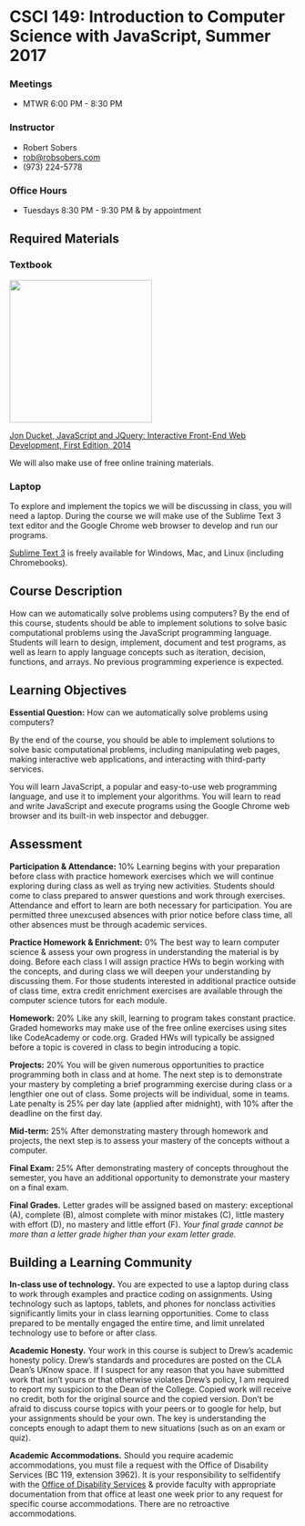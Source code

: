 # CSCI 149: Introduction to Computer Science with JavaScript, Summer 2017

### Meetings

* MTWR 6:00 PM - 8:30 PM

### Instructor

* Robert Sobers
* rob@robsobers.com
* (973) 224-5778

### Office Hours

* Tuesdays 8:30 PM - 9:30 PM & by appointment

## Required Materials

### Textbook

<img src="http://01eba9f59936628a9c10-a672e330d72d3d2e689cb64015c1f8c5.r97.cf2.rackcdn.com/javascript-and-jquery-book-cover.png" height="250">

[Jon Ducket, JavaScript and JQuery: Interactive Front-End Web Development, First Edition, 2014](http://javascriptbook.com/buy/)

We will also make use of free online training materials.

### Laptop

To explore and implement the topics we will be discussing in class, you will need a laptop. During
the course we will make use of the Sublime Text 3 text editor and the Google Chrome web browser to develop and run our programs.

[Sublime Text 3](https://www.sublimetext.com/3) is freely available for Windows, Mac, and Linux (including Chromebooks).

## Course Description

How can we automatically solve problems using computers? By the end of this course, students should be able to implement solutions to solve basic computational problems using the JavaScript programming language. Students will learn to design, implement, document and test programs, as well as learn to apply language concepts such as iteration, decision, functions, and arrays. No previous programming experience is expected.

## Learning Objectives

**Essential Question:** How can we automatically solve problems using computers?

By the end of the course, you should be able to implement solutions to solve basic computational
problems, including manipulating web pages, making interactive web applications, and interacting with third-party services.

You will learn JavaScript, a popular and easy-to-use web programming language, and use it to implement your algorithms. You will learn to read and write JavaScript and execute programs using the Google Chrome web browser and its built-in web inspector and debugger.

## Assessment

**Participation & Attendance:** 10% Learning begins with your preparation before class with practice homework exercises which we will continue exploring during class as well as trying new activities. Students should come to class prepared to answer questions and work through exercises. Attendance and effort to learn are both necessary for participation. You are permitted three unexcused absences with prior notice before class time, all other absences must be through academic services.

**Practice Homework & Enrichment:** 0% The best way to learn computer science & assess your own progress in understanding the material is by doing. Before each class I will assign practice HWs to begin working with the concepts, and during class we will deepen your understanding by discussing them. For those students interested in additional practice outside of class time, extra credit enrichment exercises are available through the computer science tutors for each module.

**Homework:** 20% Like any skill, learning to program takes constant practice. Graded homeworks
may make use of the free online exercises using sites like CodeAcademy or code.org. Graded HWs
will typically be assigned before a topic is covered in class to begin introducing a topic.

**Projects:** 20% You will be given numerous opportunities to practice programming both in class and
at home. The next step is to demonstrate your mastery by completing a brief programming exercise
during class or a lengthier one out of class. Some projects will be individual, some in teams. Late
penalty is 25% per day late (applied after midnight), with 10% after the deadline on the first day.

**Mid-term:** 25% After demonstrating mastery through homework and projects, the next step is to assess your mastery of the concepts without a computer.

**Final Exam:** 25% After demonstrating mastery of concepts throughout the semester, you have an additional opportunity to demonstrate your mastery on a final exam.

**Final Grades.** Letter grades will be assigned based on mastery: exceptional (A), complete (B), almost complete with minor mistakes (C), little mastery with effort (D), no mastery and little effort (F). *Your final grade cannot be more than a letter grade higher than your exam letter grade.*

## Building a Learning Community

**In-class use of technology.** You are expected to use a laptop during class to work through examples and practice coding on assignments. Using technology such as laptops, tablets, and phones for nonclass activities significantly limits your in class learning opportunities. Come to class prepared to be mentally engaged the entire time, and limit unrelated technology use to before or after class.

**Academic Honesty.** Your work in this course is subject to Drew’s academic honesty policy. Drew’s standards and procedures are posted on the CLA Dean’s UKnow space. If I suspect for any reason that you have submitted work that isn’t yours or that otherwise violates Drew’s policy, I am required to report my suspicion to the Dean of the College. Copied work will receive no credit, both for the original source and the copied version. Don’t be afraid to discuss course topics with your peers or to google for help, but your assignments should be your own. The key is understanding the concepts enough to adapt them to new situations (such as on an exam or quiz).

**Academic Accommodations.** Should you require academic accommodations, you must file a request with the Office of Disability Services (BC 119, extension 3962). It is your responsibility to selfidentify with the [Office of Disability Services](http://www.drew.edu/academicservices/disabilityservices/register) & provide faculty with appropriate documentation from that office at least one week prior to any request for specific course accommodations. There are no retroactive accommodations.